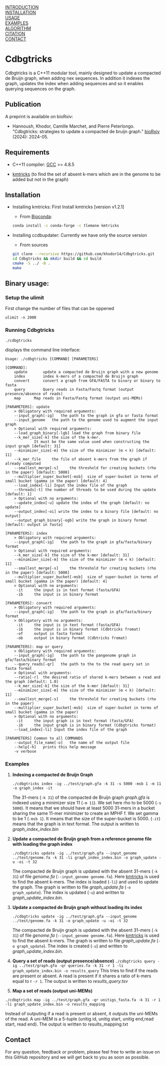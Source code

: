 [INTRODUCTION](#ccdbgupdater)   
[INSTALLATION](#installation)   
[USAGE](#binary-usage)  
[EXAMPLES](#examples)   
[ALGORITHM](#algorithm)   
[CITATION](#citation)   
[CONTACT](#contact)

# Cdbgtricks
Cdbgtricks is a C++11 modular tool, mainly designed to update a compacted de Bruijn graph, when adding nex sequences. 
In addition it indexes the graph, updates the index when adding sequences and so it enables querying sequences on the graph. 

## Publication
A preprint is available on bioRxiv: 
* Hannoush, Khodor, Camille Marchet, and Pierre Peterlongo. "Cdbgtricks: strategies to update a compacted de bruijn graph." [bioRxiv](https://www.biorxiv.org/content/10.1101/2024.05.24.595676v1) (2024): 2024-05.

## Requirements

* C++11 compiler: [GCC](https://gcc.gnu.org/) >= 4.8.5

* [kmtricks](https://github.com/tlemane/kmtricks) (to find the set of absent k-mers which are in the genome to be added but not in the graph)

## Installation
* Installing kmtricks: First Install kmtricks [version v1.2.1]
	* From [Bioconda](https://bioconda.github.io):

  ```bash
  conda install -c conda-forge -c tlemane kmtricks
  ```

* Installing ccdbupdater: Currently we have only the source version
	* From sources

  ```bash
  git clone --recursive https://github.com/khodor14/Cdbgtricks.git
  cd Cdbgtricks && mkdir build && cd build
  cmake -S ../ -B .
  make
  ```

## Binary usage:
### Setup the ulimit
First change the number of files that can be oppened

  ```
  ulimit -n 2000
  ```

### Running Cdbgtricks
```
./cdbgtricks
```
displays the command line interface:
```
Usage: ./cdbgtricks [COMMAND] [PARAMETERS]

[COMMAND]:
	update 		 update a compacted de Bruijn graph with a new genome
	index 		 index k-mers of a compacted de Bruijn graph
	convert		 convert a graph from GFA/FASTA to binary or binary to fasta
	query 		 Query reads in Fasta/Fastq format (output presence/absence of reads)
	map		 Map reads in Fasta/Fastq format (output uni-MEMs)

[PARAMETERS]: update
	> Obligatory with required arguments:
	--input_graph[-ig]	 the path to the graph in gfa or fasta format
	--input_genome	 the path to the genome used to augment the input graph
	> Optional with required arguments:
	--load_graph_binary[-lgb] load the graph from binary file
	--k_mer_size[-k] the size of the k-mer.
			 It must be the same value used when constructing the input graph [default: 31]
	--minimizer_size[-m] the size of the minimizer (m < k) [default: 11]
	--k_mer_file	 the file of absent k-mers from the graph if already computed
	--smallest_merge[-s]	 the threshold for creating buckets (rho in the paper) [default: 5000]
	--multiplier_super_bucket[-msb]	 size of super-bucket in terms of small bucket (gamma in the paper) [default: 4]
	--load_index[-li] Input the index file of the graph
	--threads[-t] the number of threads to be used during the update [default: 1]
	> Optional with no arguments:
	--update_index[-u] update the index of the graph [default: no update]
	--output_index[-oi] write the index to a binary file [default: no output]
	--output_graph_binary[-ogb] write the graph in binary format [default: output in fasta]

[PARAMETERS]: index
	> Obligatory with required arguments:
	--input_graph[-ig]	 the path to the graph in gfa/fasta/binary format
	> Optional with required arguments:
	--k_mer_size[-k] the size of the k-mer [default: 31]
	--minimizer_size[-m] the size of the minimizer (m < k) [default: 11]
	--smallest_merge[-s]	 the threshold for creating buckets (rho in the paper) [default: 5000]
	--multiplier_super_bucket[-msb]	 size of super-bucket in terms of small bucket (gamma in the paper) [default: 4]
	> Optional with no arguments:
	 -it	 the input is in text format (fasta/GFA)
	 -ib	 the input is in binary format

[PARAMETERS]: convert
	> Obligatory with required arguments:
	--input_graph[-ig]	 the path to the graph in gfa/fasta/binary format
	> Obligatory with no arguments:
	 -it	 the input is in text format (fasta/GFA)
	 -ib	 the input is in binary format (Cdbtricks fromat)
	 -of	 output in fasta format
	 -ob	 output in binary format (Cdbtricks fromat)

[PARAMETERS]: map or query
	> Obligatory with required arguments:
	--input_graph[-ig]	 the path to the pangenome graph in gfa/fasta/binary format
	--query_reads[-qr]	 the path to the to the read query set in fasta format
	> Optional with arguments:
	--ratio[-r]	 the desired ratio of shared k-mers between a read and the graph [default: 1.0]
	--k_mer_size[-k] the size of the k-mer [default: 31]
	--minimizer_size[-m] the size of the minimizer (m < k) [default: 11]
	--smallest_merge[-s]	 the threshold for creating buckets (rho in the paper)
	--multiplier_super_bucket[-msb]	 size of super-bucket in terms of small bucket (gamma in the paper)
	> Optional with no arguments:
	 -it	 the input graph is in text format (fasta/GFA)
	 -ib	 the input graph is in binary format (Cdbgtricks format)
	--load_index[-li] Input the index file of the graph

[PARAMETERS] Common to all COMMANDS
	--output_file_name[-o]	 the name of the output file
	--help[-h]	 prints this help message
	-v verbose
```
### Examples
  1. **Indexing a compacted de Bruijn Graph**
     ```
     ./cdbgtricks index -ig ../test/graph.gfa -k 31 -s 5000 -msb 1 -m 11 -o graph_index -it
     ```
     The 31-mers (`-k 31`) of the compacted de Bruijn graph *graph.gfa* is indexed  using a minimizer size 11 (`-m 11`). We set here rho to be 5000 (`-s 5000`).
     It means that we should have at least 5000 31-mers in a bucket sharing the same 11-mer minimizer to create an MPHF f. We set gamma to be 1 (`-msb 1`). It means that the size of the super-bucket is 5000. (`-it`) means that the graph is in text format. The output is written to *graph_index_index.bin*

  2. **Update a compacted de Bruijn graph from a reference genome file with loading the graph index**
     ```
     ./cdbgtricks update -ig ../test/graph.gfa --input_genome ../test/genome.fa -k 31 -li graph_index_index.bin -o graph_update -u -oi -t 32
     ```
     The compacted de Bruijn graph is updated with the absent 31-mers (`-k 31`) of file *genome.fa* (`--input_genome genome.fa`). Here [kmtricks](https://github.com/tlemane/kmtricks) is used to find the absent k-mers. The index is loaded (`-li`) and used to update the graph. The graph is written to file *graph_update.fa* (`-o graph_update`). The index is updated (`-u`) and written to *graph_update_index.bin*.
  3. **Update a compacted de Bruijn graph without loading its index**
     ```
     ./cdbgtricks update -ig ../test/graph.gfa --input_genome ../test/genome.fa -k 31 -o graph_update -u -oi -t 32
     ```
     The compacted de Bruijn graph is updated with the absent 31-mers (`-k 31`) of file *genome.fa* (`--input_genome genome.fa`). Here [kmtricks](https://github.com/tlemane/kmtricks) is used to find the absent k-mers. The graph is written to file *graph_update.fa* (`-o graph_update`). The index is created (`-u`) and written to *graph_update_index.bin*.
  4. **Query a set of reads (output presence/absence)**
    ```
    ./cdbgtricks query -ig ../test/graph.gfa -qr queries.fa -k 31 -r 1 -li graph_update_index.bin -o results_query
    ```
    This tries to find if the reads are present or absent. A read is present if it shares a ratio of k-mers equal to r `-r 1`.
    The output is written to *results_query.tsv*
  5. **Map a set of reads (output uni-MEMs)**
  ```
  ./cdbgtricks map -ig ../test/graph.gfa -qr unitigs_fasta.fa -k 31 -r 1 -li graph_update_index.bin -o results_mapping
  ```
  Instead of outputing if a read is present or absent, it outputs the uni-MEMs of the read. A uni-MEM is a 5-tuple (unitig id, unitig start, unitig end,read start, read end). The output is written to results_mapping.txt

## Contact

For any question, feedback or problem, please feel free to write an issue on this GitHub repository and we will get back to you as soon as possible.
